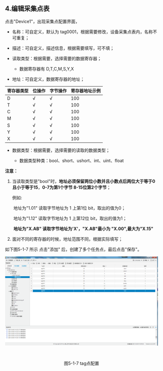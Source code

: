 ## 4.编辑采集点表

点击"Device1"，出现采集点配置界面，

- 名称：可自定义，默认为  tag0001，根据需要修改，设备采集点表内，名称不可重复；
- 描述：可自定义，描述信息，根据需要填写，可不填；
- 读取类型：根据需要，选择需要的数据寄存器；
  
  - 数据寄存器有 D,T,C,M,S,Y,X
- 地址：可自定义，数据寄存器的地址；
  

| 寄存器类型 | 位操作 | 字节操作 | 寄存器地址示例 |
| ---------- | ------ | -------- | -------------- |
| D          | √      | √        | 100            |
| T          | √      | √        | 100            |
| C          | √      | √        | 100            |
| M          | √      | √        | 100            |
| S          | √      | √        | 100            |
| Y          | √      | √        | 100            |
| X          | √      | √        | 100            |

- 数据类型：根据需要，选择需要的读取的数据类型；

  - 数据类型种类：bool、short、ushort、int、uint、float

**注意：**

  1. 当读取类型是"bool"时，**地址必须保留两位小数并且小数点后两位大于等于0且小于等于15**，**0-7为第1个字节  8-15位第2个字节**；

     例如:

     ​	地址为"1.01"  读取字节地址为 1 上第1位  bit，取出的值为0；

     ​	地址为"1.12"  读取字节地址为 1 上第12位  bit，取出的值为1；

     ​	**地址为"X.AB" 读取字节地址为'X'，"X.AB"最小为 "X.00",最大为"X.15"**

     

  2. 面对不同的寄存器的时候，地址范围不同，根据实际填写；

如下图5-1-7 所示  点击"添加" 后，创建了多个任务点，最后点击"保存"。

![](assets/tag配置.png)

​					

<center>图5-1-7 tag点配置</center>

